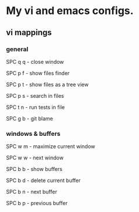 # My vi and emacs configs.

## vi mappings

### general

SPC q q - close window

SPC p f - show files finder

SPC p t - show files as a tree view

SPC p s - search in files

SPC t n - run tests in file

SPC g b - git blame

### windows & buffers

SPC w m - maximize current window

SPC w w - next window

SPC b b - show buffers

SPC b d - delete current buffer

SPC b n - next buffer

SPC b p - previous buffer
